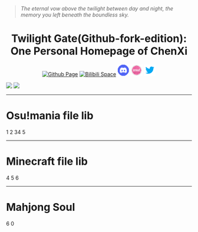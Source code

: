 > *The eternal vow above the twilight between day and night, the memory you left beneath the boundless sky.*
# <div align="center">Twilight Gate(Github-fork-edition): One Personal Homepage of ChenXi</div>
<div align="center">
  <a href="https://github.com/ChenXi094/TwilightGate-Homepage_of_ChenXi094-Githubfork"><img src="https://github.com/favicon.ico" alt="Github Page" /></a>
  <a href="https://space.bilibili.com/673806747/"><img src="https://www.bilibili.com/favicon.ico" alt="Bilibili Space" /></a>
  <a href="https://discord.gg/AeMtg8XU"><img src="https://github.com/ChenXi094/TwilightGate-Homepage_of_ChenXi094-Githubfork/blob/448d633477866d328f99bd75b21005fef9d0b5aa/lib/discord_32x32.png" alt="Discord" /></a>
  <a href="https://osu.ppy.sh/users/23890527"><img src="https://github.com/ChenXi094/TwilightGate-Homepage_of_ChenXi094-Githubfork/blob/448d633477866d328f99bd75b21005fef9d0b5aa/lib/osu_32x32.png" alt="Osu Profile" /></a>
  <a href="https://x.com/ChenXi094"><img src="https://github.com/ChenXi094/TwilightGate-Homepage_of_ChenXi094-Githubfork/blob/448d633477866d328f99bd75b21005fef9d0b5aa/lib/twitter_32x32.png" alt="Twitter" /></a>
</div>

![](https://img.shields.io/badge/dynamic/json?url=https%3A%2F%2Fapi.spencerwoo.com%2Fsubstats%2F%3Fsource%3Dbilibili%26queryKey%3D673806747&query=%24.data.totalSubs&label=Bilibili%20totalsubs&color=00b3ee)
![](https://img.shields.io/github/stars/ChenXi094/TwilightGate-Homepage_of_ChenXi094-Githubfork.svg)  

-------------
# Osu!mania file lib
1
2
34
5

-------------
# Minecraft file lib

4
5
6

-------------
# Mahjong Soul

6
0
